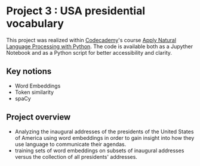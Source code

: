 # Project 3 : USA presidential vocabulary

This project was realized within [Codecademy](https://www.codecademy.com/)'s course  [Apply Natural Language Processing with Python](https://www.codecademy.com/learn/paths/natural-language-processing).
The code is available both as a Jupyther Notebook and as a Python script for better accessibility and clarity.

## Key notions 
- Word Embeddings
- Token similarity
- spaCy

## Project overview
- Analyzing the inaugural addresses of the presidents of the United States of America using word embeddings in order to gain insight into how they use language to communicate their agendas.
- training sets of word embeddings on subsets of inaugural addresses versus the collection of all presidents' addresses.


